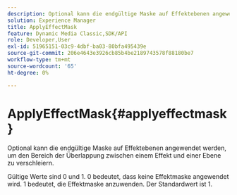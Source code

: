 ```yaml
---
description: Optional kann die endgültige Maske auf Effektebenen angewendet werden, um den Bereich der Überlappung zwischen einem Effekt und einer Ebene zu verschleiern.
solution: Experience Manager
title: ApplyEffectMask
feature: Dynamic Media Classic,SDK/API
role: Developer,User
exl-id: 51965151-03c9-4dbf-ba03-80bfa495439e
source-git-commit: 206e4643e3926cb85b4be2189743578f88180be7
workflow-type: tm+mt
source-wordcount: '65'
ht-degree: 0%

---
```


# ApplyEffectMask{#applyeffectmask}

Optional kann die endgültige Maske auf Effektebenen angewendet werden, um den Bereich der Überlappung zwischen einem Effekt und einer Ebene zu verschleiern.

Gültige Werte sind 0 und 1. 0 bedeutet, dass keine Effektmaske angewendet wird. 1 bedeutet, die Effektmaske anzuwenden. Der Standardwert ist 1.

